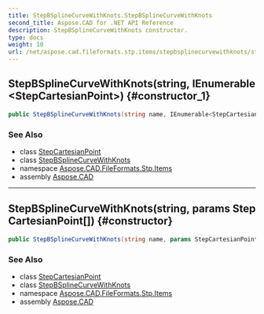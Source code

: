 ```yaml
---
title: StepBSplineCurveWithKnots.StepBSplineCurveWithKnots
second_title: Aspose.CAD for .NET API Reference
description: StepBSplineCurveWithKnots constructor. 
type: docs
weight: 10
url: /net/aspose.cad.fileformats.stp.items/stepbsplinecurvewithknots/stepbsplinecurvewithknots/
---
```

## StepBSplineCurveWithKnots(string, IEnumerable&lt;StepCartesianPoint&gt;) {#constructor_1}

```csharp
public StepBSplineCurveWithKnots(string name, IEnumerable<StepCartesianPoint> controlPoints)
```

### See Also

* class [StepCartesianPoint](../../stepcartesianpoint/)
* class [StepBSplineCurveWithKnots](../)
* namespace [Aspose.CAD.FileFormats.Stp.Items](../../stepbsplinecurvewithknots/)
* assembly [Aspose.CAD](../../../)

---

## StepBSplineCurveWithKnots(string, params StepCartesianPoint[]) {#constructor}

```csharp
public StepBSplineCurveWithKnots(string name, params StepCartesianPoint[] controlPoints)
```

### See Also

* class [StepCartesianPoint](../../stepcartesianpoint/)
* class [StepBSplineCurveWithKnots](../)
* namespace [Aspose.CAD.FileFormats.Stp.Items](../../stepbsplinecurvewithknots/)
* assembly [Aspose.CAD](../../../)



